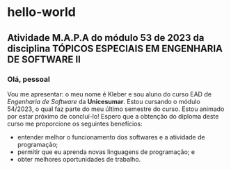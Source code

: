 # hello-world
## Atividade M.A.P.A do módulo 53 de 2023 da disciplina TÓPICOS ESPECIAIS EM ENGENHARIA DE SOFTWARE II 
### **Olá, pessoal**

Vou me apresentar: o meu nome é Kleber e sou aluno do curso EAD de *Engenharia de Software* da **Unicesumar**. Estou cursando o módulo 54/2023, o qual faz parte do meu último semestre do curso. Estou animado por estar próximo de concluí-lo! Espero que a obtenção do diploma deste curso me proporcione os seguintes benefícios:
- entender melhor o funcionamento dos softwares e a atividade de programação;
- permitir que eu aprenda novas linguagens de programação; e
- obter melhores oportunidades de trabalho.

